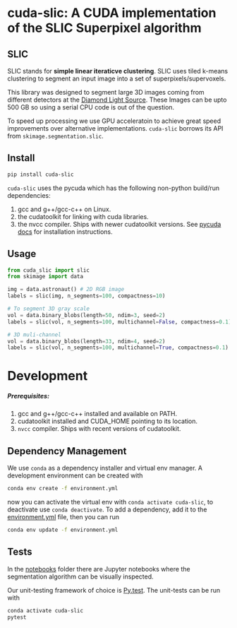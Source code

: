 # cuda-slic: A CUDA implementation of the SLIC Superpixel algorithm

## SLIC
SLIC stands for __simple linear iteraticve clustering__. SLIC uses
tiled k-means clustering to segment an input image into a set
of superpixels/supervoxels.

This library was designed to segment large 3D images coming from different
detectors at the [Diamond Light Source](https://diamond.ac.uk). These Images
can be upto 500 GB so using a serial CPU code is out of the question.

To speed up processing we use GPU acceleratoin to achieve great speed
improvements over alternative implementations. `cuda-slic` borrows its API
from `skimage.segmentation.slic`.

## Install
```bash
pip install cuda-slic
```
`cuda-slic` uses the pycuda which has the following non-python
build/run dependencies:
1. gcc and g++/gcc-c++ on Linux.
2. the cudatoolkit for linking with cuda libraries.
3. the nvcc compiler. Ships with newer cudatoolkit versions.
See [pycuda docs](https://wiki.tiker.net/PyCuda/Installation/) for 
installation instructions.

## Usage
```python
from cuda_slic import slic
from skimage import data

img = data.astronaut() # 2D RGB image
labels = slic(img, n_segments=100, compactness=10)

# To segment 3D gray scale
vol = data.binary_blobs(length=50, ndim=3, seed=2)
labels = slic(vol, n_segments=100, multichannel=False, compactness=0.1)

# 3D muli-channel
vol = data.binary_blobs(length=33, ndim=4, seed=2)
labels = slic(vol, n_segments=100, multichannel=True, compactness=0.1)
```

# Development
##### Prerequisites:
1. gcc and g++/gcc-c++ installed and available on PATH.
2. cudatoolkit installed and CUDA_HOME pointing to its location.
3. `nvcc` compiler. Ships with recent versions of cudatoolkit.

## Dependency Management

We use `conda` as a dependency installer and virtual env manager.
A development environment can be created with
```bash
conda env create -f environment.yml
```
now you can activate the virtual env with `conda activate cuda-slic`, to deactivate use `conda deactivate`.
To add a dependency, add it to the [environment.yml](environment.yml) file, then you can run
```bash
conda env update -f environment.yml
```

## Tests
In the [notebooks](notebooks) folder there are Jupyter notebooks
where the segmentation algorithm can be visually inspected.

Our unit-testing framework of choice is [Py.test](https://docs.pytest.org/en/latest/). The unit-tests can be run with
```bash
conda activate cuda-slic
pytest
```
